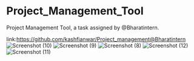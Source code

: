 # Project_Management_Tool
Project Management Tool, a task assigned by @Bharatintern.

link:https://github.com/kashfianwar/Project_management@Bharatintern
![Screenshot (10)](https://github.com/kashfianwar/Bharatintern_tasks/assets/118537239/da7943cc-b0e5-4e02-b38d-57c06de3cada)
![Screenshot (9)](https://github.com/kashfianwar/Bharatintern_tasks/assets/118537239/c0497719-374a-4fd7-93a5-81be5078d0eb)
![Screenshot (8)](https://github.com/kashfianwar/Bharatintern_tasks/assets/118537239/1b92e972-2921-4cfc-877e-d4c7a2e5d99e)
![Screenshot (12)](https://github.com/kashfianwar/Bharatintern_tasks/assets/118537239/8dd8c2c8-5480-4d3e-a626-ec02ba7171c5)
![Screenshot (11)](https://github.com/kashfianwar/Bharatintern_tasks/assets/118537239/8dc0229d-c59f-4877-a240-16a4e5c95d47)
